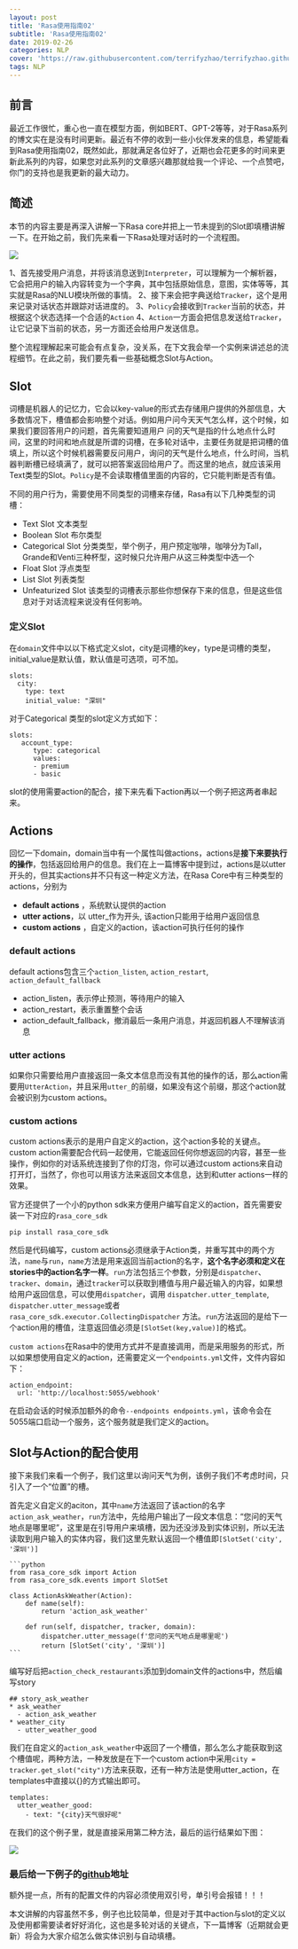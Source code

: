 ```yaml
---
layout: post
title: 'Rasa使用指南02'
subtitle: 'Rasa使用指南02'
date: 2019-02-26
categories: NLP
cover: 'https://raw.githubusercontent.com/terrifyzhao/terrifyzhao.github.io/master/assets/img/2019-02-26-Rasa%E4%BD%BF%E7%94%A8%E6%8C%87%E5%8D%9702/cover.jpg'
tags: NLP
---
```


## **前言**

最近工作很忙，重心也一直在模型方面，例如BERT、GPT-2等等，对于Rasa系列的博文实在是没有时间更新。最近有不停的收到一些小伙伴发来的信息，希望能看到Rasa使用指南02，既然如此，那就满足各位好了，近期也会花更多的时间来更新此系列的内容，如果您对此系列的文章感兴趣那就给我一个评论、一个点赞吧，你门的支持也是我更新的最大动力。

## **简述**

本节的内容主要是再深入讲解一下Rasa core并把上一节未提到的Slot即填槽讲解一下。在开始之前，我们先来看一下Rasa处理对话时的一个流程图。

![](https://raw.githubusercontent.com/terrifyzhao/terrifyzhao.github.io/master/assets/img/2019-02-26-Rasa%E4%BD%BF%E7%94%A8%E6%8C%87%E5%8D%9702/pic1.png)

1、首先接受用户消息，并将该消息送到`Interpreter`，可以理解为一个解析器，它会把用户的输入内容转变为一个字典，其中包括原始信息，意图，实体等等，其实就是Rasa的NLU模块所做的事情。
2、接下来会把字典送给`Tracker`，这个是用来记录对话状态并跟踪对话进度的。
3、`Policy`会接收到`Tracker`当前的状态，并根据这个状态选择一个合适的`Action`
4、`Action`一方面会把信息发送给`Tracker`，让它记录下当前的状态，另一方面还会给用户发送信息。

整个流程理解起来可能会有点复杂，没关系，在下文我会举一个实例来讲述总的流程细节。在此之前，我们要先看一些基础概念Slot与Action。


## **Slot**

词槽是机器人的记忆力，它会以key-value的形式去存储用户提供的外部信息，大多数情况下，槽值都会影响整个对话。例如用户问今天天气怎么样，这个时候，如果我们要回答用户的问题，首先需要知道用户 问的天气是指的什么地点什么时间，这里的时间和地点就是所谓的词槽，在多轮对话中，主要任务就是把词槽的值填上，所以这个时候机器需要反问用户，询问的天气是什么地点，什么时间，当机器判断槽已经填满了，就可以把答案返回给用户了。而这里的地点，就应该采用Text类型的Slot。`Policy`是不会读取槽值里面的内容的，它只能判断是否有值。

不同的用户行为，需要使用不同类型的词槽来存储，Rasa有以下几种类型的词槽：

+ Text Slot 文本类型
+ Boolean Slot 布尔类型
+ Categorical Slot 分类类型，举个例子，用户预定咖啡，咖啡分为Tall，Grande和Venti三种杯型，这时候只允许用户从这三种类型中选一个
+ Float Slot 浮点类型
+ List Slot 列表类型
+ Unfeaturized Slot 该类型的词槽表示那些你想保存下来的信息，但是这些信息对于对话流程来说没有任何影响。

### **定义Slot**

在`domain`文件中以以下格式定义slot，city是词槽的key，type是词槽的类型，initial_value是默认值，默认值是可选项，可不加。
```
slots:
  city:
    type: text
    initial_value: "深圳"
```
对于Categorical 类型的slot定义方式如下：
```
slots:
   account_type:
      type: categorical
      values:
      - premium
      - basic
```

slot的使用需要action的配合，接下来先看下action再以一个例子把这两者串起来。

## **Actions**

回忆一下domain，domain当中有一个属性叫做actions，actions是**接下来要执行的操作**，包括返回给用户的信息。我们在上一篇博客中提到过，actions是以utter开头的，但其实actions并不只有这一种定义方法，在Rasa Core中有三种类型的actions，分别为

+ **default actions** ，系统默认提供的action
+ **utter actions**，以 utter_作为开头, 该action只能用于给用户返回信息
+ **custom actions** ，自定义的action，该action可执行任何的操作


### **default actions**

default actions包含三个`action_listen`, `action_restart`, `action_default_fallback`

+ action_listen，表示停止预测，等待用户的输入
+ action_restart，表示重置整个会话
+ action_default_fallback，撤消最后一条用户消息，并返回机器人不理解该消息


### **utter actions**

如果你只需要给用户直接返回一条文本信息而没有其他的操作的话，那么action需要用`UtterAction`，并且采用`utter_`的前缀，如果没有这个前缀，那这个action就会被识别为custom actions。

### **custom actions**

custom actions表示的是用户自定义的action，这个action多轮的关键点。custom action需要配合代码一起使用，它能返回任何你想返回的内容，甚至一些操作，例如你的对话系统连接到了你的灯泡，你可以通过custom actions来自动打开灯，当然了，你也可以用该方法来返回文本信息，达到和utter actions一样的效果。

官方还提供了一个小的python sdk来方便用户编写自定义的action，首先需要安装一下对应的`rasa_core_sdk`

```
pip install rasa_core_sdk
```

然后是代码编写，custom actions必须继承于Action类，并重写其中的两个方法，`name`与`run`，`name`方法是用来返回当前action的名字，**这个名字必须和定义在stories中的action名字一样**。`run`方法包括三个参数，分别是`dispatcher`、`tracker`、`domain`，通过`tracker`可以获取到槽值与用户最近输入的内容，如果想给用户返回信息，可以使用`dispatcher`，调用 `dispatcher.utter_template`, `dispatcher.utter_message`或者`rasa_core_sdk.executor.CollectingDispatcher` 方法。`run`方法返回的是给下一个action用的槽值，注意返回值必须是`[SlotSet(key,value)]`的格式。

`custom actions`在Rasa中的使用方式并不是直接调用，而是采用服务的形式，所以如果想使用自定义的action，还需要定义一个`endpoints.yml`文件，文件内容如下：
```
action_endpoint:
  url: 'http://localhost:5055/webhook'
```
在启动会话的时候添加额外的命令`--endpoints endpoints.yml`，该命令会在5055端口启动一个服务，这个服务就是我们定义的action。


## **Slot与Action的配合使用**

接下来我们来看一个例子，我们这里以询问天气为例，该例子我们不考虑时间，只引入了一个“位置”的槽。


首先定义自定义的aciton，其中`name`方法返回了该action的名字`action_ask_weather`，`run`方法中，先给用户输出了一段文本信息：“您问的天气地点是哪里呢”，这里是在引导用户来填槽，因为还没涉及到实体识别，所以无法读取到用户输入的实体内容，我们这里先默认返回一个槽值即`[SlotSet('city', '深圳')]`

````
```python
from rasa_core_sdk import Action
from rasa_core_sdk.events import SlotSet

class ActionAskWeather(Action):
    def name(self):
        return 'action_ask_weather'    
    
    def run(self, dispatcher, tracker, domain):
        dispatcher.utter_message(f'您问的天气地点是哪里呢')
        return [SlotSet('city', '深圳')]
```
````

编写好后把`action_check_restaurants`添加到domain文件的actions中，然后编写story

```
## story_ask_weather 
* ask_weather
  - action_ask_weather
* weather_city
  - utter_weather_good
```

我们在自定义的`action_ask_weather`中返回了一个槽值，那么怎么才能获取到这个槽值呢，两种方法，一种发放是在下一个custom action中采用`city = tracker.get_slot("city")`方法来获取，还有一种方法是使用utter_action，在
templates中直接以{}的方式输出即可。
```
templates:
  utter_weather_good:
    - text: "{city}天气很好呢"
```

在我们的这个例子里，就是直接采用第二种方法，最后的运行结果如下图：

![](https://raw.githubusercontent.com/terrifyzhao/terrifyzhao.github.io/master/assets/img/2019-02-26-Rasa%E4%BD%BF%E7%94%A8%E6%8C%87%E5%8D%9702/pic2.png)

### 最后给一下例子的[github](https://github.com/terrifyzhao/rasa-tutorial)地址

额外提一点，所有的配置文件的内容必须使用双引号，单引号会报错！！！

本文讲解的内容虽然不多，例子也比较简单，但是对于其中action与slot的定义以及使用都需要读者好好消化，这也是多轮对话的关键点，下一篇博客（近期就会更新）将会为大家介绍怎么做实体识别与自动填槽。











